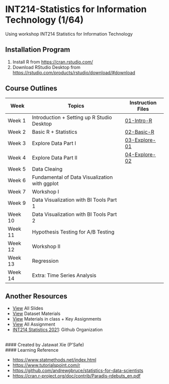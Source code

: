 # INT214-Statistics for Information Technology (1/64)

Using workshop INT214 Statistics for Information Technology

## Installation Program

1. Install R from https://cran.rstudio.com/
2. Download RStudio Desktop from https://rstudio.com/products/rstudio/download/#download

## Course Outlines

| Week    | Topics                                        | Instruction Files                          |
| ------- | --------------------------------------------- | ------------------------------------------ |
| Week 1  | Introduction + Setting up R Studio Desktop    | [01-Intro-R](workshop/01-intro-R.md)       |
| Week 2  | Basic R + Statistics                          | [02-Basic-R](workshop/02-Basic-R.md)       |
| Week 3  | Explore Data Part I                           | [03-Explore-01](workshop/03-Explore-01.md) |
| Week 4  | Explore Data Part II                          | [04-Explore-02](workshop/04-Explore-02.md) |
| Week 5  | Data Cleaing                                  |                                            |
| Week 6  | Fundamental of Data Visualization with ggplot |                                            |
| Week 7  | Workshop I                                    |                                            |
| Week 9  | Data Visualization with BI Tools Part 1       |                                            |
| Week 10 | Data Visualization with BI Tools Part 2       |                                            |
| Week 11 | Hypothesis Testing for A/B Testing            |                                            |
| Week 12 | Workshop II                                   |                                            |
| Week 13 | Regression                                    |                                            |
| Week 14 | Extra: Time Series Analysis                   |                                            |

## Another Resources

- [View](https://drive.google.com/drive/folders/1Bi58GdQ19Te8JdCM7slyJdocpu8JudEc) All Slides
- [View](https://github.com/safesit23/INT214-Statistics/tree/main/datasets) Dataset Materials
- [View](https://github.com/safesit23/INT214-Statistics/tree/main/files) Materials in class + Key Assignments
- [View](https://github.com/safesit23/INT214-Statistics/tree/main/assignment) All Assignment
- [INT214 Statistics 2021](https://github.com/sit-2021-int214): Github Organization

<br/>
#### Created by Jatawat Xie (P'Safe)

<br/>
#### Learning Reference

- https://www.statmethods.net/index.html
- https://www.tutorialspoint.com/r
- https://github.com/andrewgbruce/statistics-for-data-scientists
- https://cran.r-project.org/doc/contrib/Paradis-rdebuts_en.pdf
